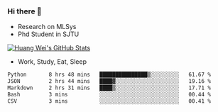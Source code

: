 ### Hi there 👋
- Research on MLSys
- Phd Student in SJTU
  
[![Huang Wei's GitHub Stats](https://github-readme-stats.vercel.app/api?username=huangwei021230&theme=tokyonight)](https://github.com/anuraghazra/github-readme-stats)

- Work, Study, Eat, Sleep


<!--START_SECTION:waka-->

```txt
Python       8 hrs 48 mins   ███████████████▒░░░░░░░░░   61.67 %
JSON         2 hrs 44 mins   ████▓░░░░░░░░░░░░░░░░░░░░   19.16 %
Markdown     2 hrs 31 mins   ████▒░░░░░░░░░░░░░░░░░░░░   17.71 %
Bash         3 mins          ░░░░░░░░░░░░░░░░░░░░░░░░░   00.44 %
CSV          3 mins          ░░░░░░░░░░░░░░░░░░░░░░░░░   00.41 %
```

<!--END_SECTION:waka-->
